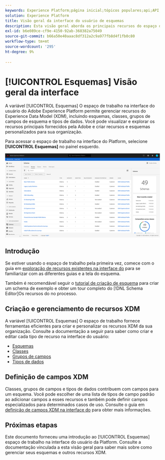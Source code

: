 ```yaml
---
keywords: Experience Platform;página inicial;tópicos populares;api;API;XDM;sistema XDM;modelo de dados de experiência;modelo de dados;ui;espaço de trabalho;
solution: Experience Platform
title: Visão geral da interface do usuário de esquemas
description: Esta visão geral aborda os principais recursos do espaço de trabalho Esquemas no Experience Platform.
exl-id: b6e089ce-cf9e-4150-92ab-368382a75049
source-git-commit: b66a50e40aaac8df312a2c9a977fb8d4f1fb0c80
workflow-type: tm+mt
source-wordcount: '295'
ht-degree: 9%

---
```


# [!UICONTROL Esquemas] Visão geral da interface

A variável [!UICONTROL Esquemas] O espaço de trabalho na interface do usuário do Adobe Experience Platform permite gerenciar recursos do Experience Data Model (XDM), incluindo esquemas, classes, grupos de campos de esquema e tipos de dados. Você pode visualizar e explorar os recursos principais fornecidos pela Adobe e criar recursos e esquemas personalizados para sua organização.

Para acessar o espaço de trabalho na interface do Platform, selecione **[!UICONTROL Esquemas]** no painel esquerdo.

![](../images/ui/overview/schemas-tab.png)

## Introdução

Se estiver usando o espaço de trabalho pela primeira vez, comece com o guia em [exploração de recursos existentes na interface do](./explore.md) para se familiarizar com as diferentes guias e a tela do esquema.

Também é recomendável seguir o [tutorial de criação de esquema](../tutorials/create-schema-ui.md) para criar um schema de exemplo e obter um tour completo do [!DNL Schema Editor]Os recursos do no processo.

## Criação e gerenciamento de recursos XDM

A variável [!UICONTROL Esquemas] O espaço de trabalho fornece ferramentas eficientes para criar e personalizar os recursos XDM da sua organização. Consulte a documentação a seguir para saber como criar e editar cada tipo de recurso na interface do usuário:

* [Esquemas](./resources/schemas.md)
* [Classes](./resources/classes.md)
* [Grupos de campos](./resources/field-groups.md)
* [Tipos de dados](./resources/data-types.md)

## Definição de campos XDM

Classes, grupos de campos e tipos de dados contribuem com campos para um esquema. Você pode escolher de uma lista de tipos de campo padrão ao adicionar campos a esses recursos e também pode definir campos especializados para determinados casos de uso. Consulte o guia em [definição de campos XDM na interface do](./fields/overview.md) para obter mais informações.

## Próximas etapas

Este documento forneceu uma introdução ao [!UICONTROL Esquemas] espaço de trabalho na interface do usuário da Platform. Consulte a documentação vinculada a esta visão geral para saber mais sobre como gerenciar seus esquemas e outros recursos XDM.
